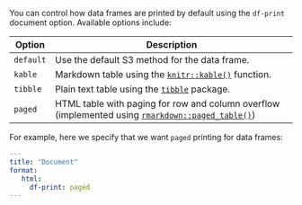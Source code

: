 

You can control how data frames are printed by default using the `df-print` document option. Available options include:

| Option    | Description                                                                                                                                                       |
|-----------|-------------------------------------------------------------------------------------------------------------------------------------------------------------------|
| `default` | Use the default S3 method for the data frame.                                                                                                                     |
| `kable`   | Markdown table using the [`knitr::kable()`](https://bookdown.org/yihui/rmarkdown-cookbook/kable.html) function.                                                   |
| `tibble`  | Plain text table using the [`tibble`](https://tibble.tidyverse.org/) package.                                                                                     |
| `paged`   | HTML table with paging for row and column overflow (implemented using [`rmarkdown::paged_table()`](https://pkgs.rstudio.com/rmarkdown/reference/paged_table.html))|


For example, here we specify that we want `paged` printing for data frames:

```yaml
---
title: "Document"
format: 
   html:
     df-print: paged
---
```
